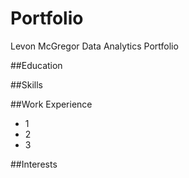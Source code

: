 # Portfolio
Levon McGregor Data Analytics Portfolio

##Education 

##Skills 

##Work Experience 
- 1
- 2
- 3

##Interests
